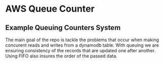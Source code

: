 # AWS Queue Counter
## Example Queuing Counters System

The main goal of the repo is tackle the problems that occur when making concurent reads and writes from a dynamodb table.
With queuing we are ensuring consistency of the records that are updated one after another. 
Using FIFO also insures the order of the passed data.

